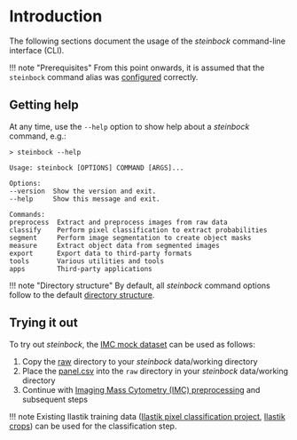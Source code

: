 # Introduction

The following sections document the usage of the *steinbock* command-line interface (CLI).

!!! note "Prerequisites"
    From this point onwards, it is assumed that the `steinbock` command alias was [configured](../install/docker.md) correctly.

## Getting help

At any time, use the `--help` option to show help about a *steinbock* command, e.g.:

    > steinbock --help

    Usage: steinbock [OPTIONS] COMMAND [ARGS]...

    Options:
    --version  Show the version and exit.
    --help     Show this message and exit.

    Commands:
    preprocess  Extract and preprocess images from raw data
    classify    Perform pixel classification to extract probabilities
    segment     Perform image segmentation to create object masks
    measure     Extract object data from segmented images
    export      Export data to third-party formats
    tools       Various utilities and tools
    apps        Third-party applications

!!! note "Directory structure"
    By default, all *steinbock* command options follow to the default [directory structure](../specs/directory-structure.md).

## Trying it out

To try out *steinbock*, the [IMC mock dataset](https://github.com/BodenmillerGroup/TestData/tree/main/datasets/210308_ImcTestData) can be used as follows:

  1. Copy the [raw](https://github.com/BodenmillerGroup/TestData/tree/main/datasets/210308_ImcTestData/raw) directory to your *steinbock* data/working directory
  2. Place the [panel.csv](https://github.com/BodenmillerGroup/TestData/blob/main/datasets/210308_ImcTestData/panel.csv) into the `raw` directory in your *steinbock* data/working directory
  3. Continue with [Imaging Mass Cytometry (IMC) preprocessing](preprocessing.md#imaging-mass-cytometry-imc) and subsequent steps

!!! note
    Existing Ilastik training data ([Ilastik pixel classification project](https://github.com/BodenmillerGroup/TestData/blob/main/datasets/210308_ImcTestData/ilastik.ilp), [Ilastik crops](https://github.com/BodenmillerGroup/TestData/tree/main/datasets/210308_ImcTestData/analysis/ilastik)) can be used for the classification step.
